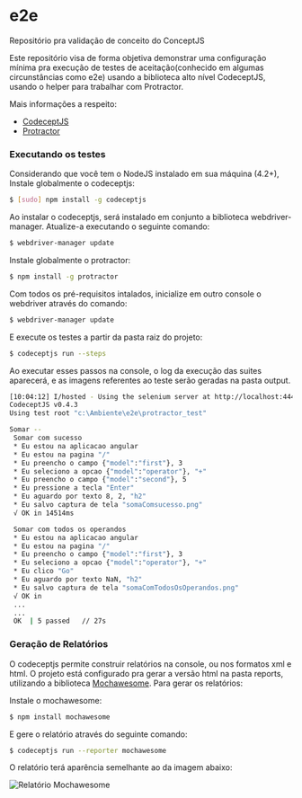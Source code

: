 # e2e
Repositório pra validação de conceito do ConceptJS

Este repositório visa de forma objetiva demonstrar uma configuração mínima pra execução de testes de aceitação(conhecido em algumas circunstâncias como e2e) usando 
a biblioteca alto nível CodeceptJS, usando o helper para trabalhar com Protractor.

Mais informações a respeito:

* [CodeceptJS] 
* [Protractor]


### Executando os testes

Considerando que você tem o NodeJS instalado em sua máquina (4.2+), Instale globalmente o codeceptjs:

```sh
$ [sudo] npm install -g codeceptjs
```
 Ao instalar o codeceptjs, será instalado em conjunto a biblioteca webdriver-manager. Atualize-a executando o seguinte comando:
```sh
$ webdriver-manager update
```

 Instale globalmente o protractor: 
```sh
$ npm install -g protractor
```

Com todos os pré-requisitos intalados, inicialize em outro console o webdriver através do comando: 

```sh
$ webdriver-manager update
```

E execute os testes a partir da pasta raiz do projeto: 

```sh
$ codeceptjs run --steps
```

Ao executar esses passos na console, o log da execução das suites aparecerá, e as imagens referentes ao teste serão geradas na pasta output. 
	
```sh
[10:04:12] I/hosted - Using the selenium server at http://localhost:4444/wd/hub
CodeceptJS v0.4.3
Using test root "c:\Ambiente\e2e\protractor_test"

Somar --
 Somar com sucesso
 * Eu estou na aplicacao angular
 * Eu estou na pagina "/"
 * Eu preencho o campo {"model":"first"}, 3
 * Eu seleciono a opcao {"model":"operator"}, "+"
 * Eu preencho o campo {"model":"second"}, 5
 * Eu pressione a tecla "Enter"
 * Eu aguardo por texto 8, 2, "h2"
 * Eu salvo captura de tela "somaComsucesso.png"
 √ OK in 14514ms

 Somar com todos os operandos
 * Eu estou na aplicacao angular
 * Eu estou na pagina "/"
 * Eu preencho o campo {"model":"first"}, 3
 * Eu seleciono a opcao {"model":"operator"}, "+"
 * Eu clico "Go"
 * Eu aguardo por texto NaN, "h2"
 * Eu salvo captura de tela "somaComTodosOsOperandos.png"
 √ OK in 
 ...
 ...
 OK  | 5 passed   // 27s
```	

### Geração de Relatórios
O codeceptjs permite construir relatórios na console, ou nos formatos xml e html. O projeto está configurado pra gerar a versão html na pasta reports, utilizando a biblioteca [Mochawesome]. Para gerar os relatórios:

Instale o mochawesome: 

```sh
$ npm install mochawesome
```
E gere o relatório através do seguinte comando: 
	
```sh
$ codeceptjs run --reporter mochawesome
```

O relatório terá aparência semelhante ao da imagem abaixo:

![Relatório Mochawesome]("Mochawesome.png")

[CodeceptJS]: <codecept.io>
[Protractor]: <protractortest.org>
[Mochawesome]: <https://github.com/adamgruber/mochawesome>